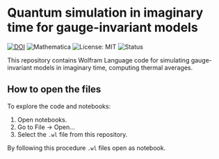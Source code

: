 # Quantum simulation in imaginary time for gauge-invariant models

[![DOI](https://zenodo.org/badge/DOI/10.5281/zenodo.17035558.svg)](https://doi.org/10.5281/zenodo.17035558)
![Mathematica](https://img.shields.io/badge/Mathematica-14.2-red?logo=wolfram)
![License: MIT](https://img.shields.io/badge/License-MIT-green.svg)
![Status](https://img.shields.io/badge/status-In%20Progress-yellow)


This repository contains Wolfram Language code for simulating gauge-invariant models in imaginary time, computing thermal averages.

## How to open the files

To explore the code and notebooks:

1. Open notebooks.  
2. Go to File → Open...  
3. Select the `.wl` file from this repository.  

By following this procedure `.wl` files open as notebook.
